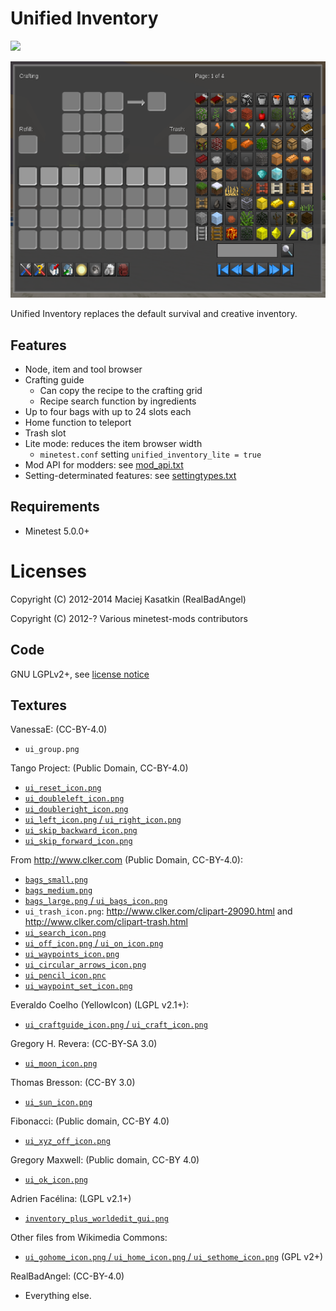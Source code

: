 # Unified Inventory

[![](https://github.com/minetest-mods/unified_inventory/workflows/Check%20&%20Release/badge.svg)](https://github.com/minetest-mods/unified_inventory/actions)

![Screenshot](screenshot.png)

Unified Inventory replaces the default survival and creative inventory.


## Features

 * Node, item and tool browser
 * Crafting guide
    * Can copy the recipe to the crafting grid
    * Recipe search function by ingredients
 * Up to four bags with up to 24 slots each
 * Home function to teleport
 * Trash slot
 * Lite mode: reduces the item browser width
    * `minetest.conf` setting `unified_inventory_lite = true`
 * Mod API for modders: see [mod_api.txt](doc/mod_api.txt)
 * Setting-determinated features: see [settingtypes.txt](settingtypes.txt)


## Requirements

 * Minetest 5.0.0+

# Licenses

Copyright (C) 2012-2014 Maciej Kasatkin (RealBadAngel)

Copyright (C) 2012-? Various minetest-mods contributors


## Code

GNU LGPLv2+, see [license notice](LICENSE.txt)


## Textures

VanessaE: (CC-BY-4.0)

  * `ui_group.png`

Tango Project: (Public Domain, CC-BY-4.0)

  * [`ui_reset_icon.png`](https://commons.wikimedia.org/wiki/File:Edit-clear.svg)
  * [`ui_doubleleft_icon.png`](http://commons.wikimedia.org/wiki/File:Media-seek-backward.svg)
  * [`ui_doubleright_icon.png`](http://commons.wikimedia.org/wiki/File:Media-seek-forward.svg)
  * [`ui_left_icon.png` / `ui_right_icon.png`](http://commons.wikimedia.org/wiki/File:Media-playback-start.svg)
  * [`ui_skip_backward_icon.png`](http://commons.wikimedia.org/wiki/File:Media-skip-backward.svg)
  * [`ui_skip_forward_icon.png`](http://commons.wikimedia.org/wiki/File:Media-skip-forward.svg)

From http://www.clker.com (Public Domain, CC-BY-4.0):

  * [`bags_small.png`](http://www.clker.com/clipart-moneybag-empty.html)
  * [`bags_medium.png`](http://www.clker.com/clipart-backpack-1.html)
  * [`bags_large.png` / `ui_bags_icon.png`](http://www.clker.com/clipart-backpack-green-brown.html)
  * `ui_trash_icon.png`: <http://www.clker.com/clipart-29090.html> and <http://www.clker.com/clipart-trash.html>
  * [`ui_search_icon.png`](http://www.clker.com/clipart-24887.html)
  * [`ui_off_icon.png` / `ui_on_icon.png`](http://www.clker.com/clipart-on-off-switches.html)
  * [`ui_waypoints_icon.png`](http://www.clker.com/clipart-map-pin-red.html)
  * [`ui_circular_arrows_icon.png`](http://www.clker.com/clipart-circular-arrow-pattern.html)
  * [`ui_pencil_icon.pnc`](http://www.clker.com/clipart-2256.html)
  * [`ui_waypoint_set_icon.png`](http://www.clker.com/clipart-larger-flag.html)

Everaldo Coelho (YellowIcon) (LGPL v2.1+):

  * [`ui_craftguide_icon.png` / `ui_craft_icon.png`](http://commons.wikimedia.org/wiki/File:Advancedsettings.png)

Gregory H. Revera: (CC-BY-SA 3.0)

  * [`ui_moon_icon.png`](http://commons.wikimedia.org/wiki/File:FullMoon2010.jpg)

Thomas Bresson: (CC-BY 3.0)

  * [`ui_sun_icon.png`](http://commons.wikimedia.org/wiki/File:2012-10-13_15-29-35-sun.jpg)

Fibonacci: (Public domain, CC-BY 4.0)

  * [`ui_xyz_off_icon.png`](http://commons.wikimedia.org/wiki/File:No_sign.svg)

Gregory Maxwell: (Public domain, CC-BY 4.0)

  * [`ui_ok_icon.png`](http://commons.wikimedia.org/wiki/File:Yes_check.svg)

Adrien Facélina: (LGPL v2.1+)

  * [`inventory_plus_worldedit_gui.png`](http://commons.wikimedia.org/wiki/File:Erioll_world_2.svg)

Other files from Wikimedia Commons:

  * [`ui_gohome_icon.png` / `ui_home_icon.png` / `ui_sethome_icon.png`](http://commons.wikimedia.org/wiki/File:Home_256x256.png) (GPL v2+)

RealBadAngel: (CC-BY-4.0)

  * Everything else.